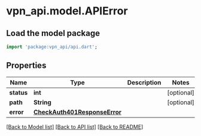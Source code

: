 # vpn_api.model.APIError

## Load the model package
```dart
import 'package:vpn_api/api.dart';
```

## Properties
Name | Type | Description | Notes
------------ | ------------- | ------------- | -------------
**status** | **int** |  | [optional] 
**path** | **String** |  | [optional] 
**error** | [**CheckAuth401ResponseError**](CheckAuth401ResponseError.md) |  | 

[[Back to Model list]](../README.md#documentation-for-models) [[Back to API list]](../README.md#documentation-for-api-endpoints) [[Back to README]](../README.md)


